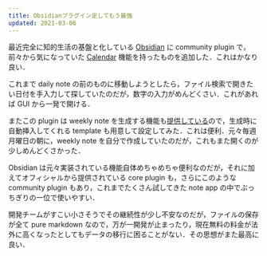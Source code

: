 ```yaml
---
title: Obsidianプラグイン足してもう最強
updated: 2021-03-06
---
```


最近完全に知的生活の基盤と化している [Obsidian](https://obsidian.md/) に community plugin で，前々から気になっていた [Calendar](https://github.com/liamcain/obsidian-calendar-plugin) 機能を持ったものを追加した．これはかなり良い．

これまで daily note の前のものに移動しようとしたら，ファイル検索で開きたい日付を手入力して探していたのだが，数字の入力がめんどくさい．これがあれば GUI から一発で開ける．

またこの plugin は weekly note を生成する機能も[提供している](https://pouhon.net/obsidian-calendar/5996/)ので，生成時に自動挿入してくれる template も用意して設定してみた．これは便利．元々毎週月曜日の朝に，weekly note を自分で作成していたのだが，これもまた開くのが少しめんどくさかった．

Obsidian は元々実装されている機能自体めちゃめちゃ便利なのだが，それに加えてオフィシャルから提供されている core plugin も，さらにこのような community plugin もあり，これまでたくさん試してきた note app の中でぶっちぎりの一位で使いやすい．

開発チームがすこい小さそうでその継続性が少し不安なのだが，ファイルの保存が全て pure markdown なので，万が一開発が止まったり，現在無料の料金が法外に高くなったとしてもデータの移行に困ることがない．その思想がまた最高に良い．
